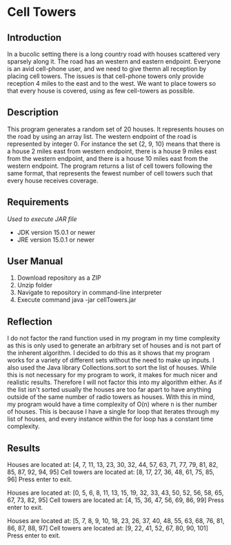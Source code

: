 # Cell Towers
## Introduction
In a bucolic setting there is a long country road with houses scattered very sparsely along it. The road has an western and eastern endpoint. Everyone is an avid cell-phone user, and we need to give themn all reception by placing cell towers. The issues is that cell-phone towers only provide reception 4 miles to the east and to the west. We want to place towers so that every house is covered, using as few cell-towers as possible.

## Description 
This program generates a random set of 20 houses. It represents houses on the road by using an array list. The western endpoint of the road is represented by integer 0. For instance the set {2, 9, 10} means that there is a house 2 miles east from western endpoint, there is a house 9 miles east from the western endpoint, and there is a house 10 miles east from the western endpoint. The program returns a list of cell towers following the same format, that represents the fewest number of cell towers such that every house receives coverage.

## Requirements
*Used to execute JAR file*
- JDK version 15.0.1 or newer
- JRE version 15.0.1 or newer 

## User Manual
1. Download repository as a ZIP 
2. Unzip folder
3. Navigate to repository in command-line interpreter
4. Execute command java -jar cellTowers.jar

## Reflection
I do not factor the rand function used in my program in my time complexity as this is only used to generate an arbitrary set of houses and is not part of the inherent algorithm. I decided to do this as it shows that my program works for a variety of different sets without the need to make up inputs. I also used the Java library Collections.sort to sort the list of houses. While this is not necessary for my program to work, it makes for much nicer and realistic results. Therefore I will not factor this into my algorithm either. As if the list isn't sorted usually the houses are too far apart to have anything outside of the same number of radio towers as houses. With this in mind, my program would have a time complexity of O(n) where n is ther number of houses. This is because I have a single for loop that iterates through my list of houses, and every instance within the for loop has a constant time complexity. 

## Results
Houses are located at:
[4, 7, 11, 13, 23, 30, 32, 44, 57, 63, 71, 77, 79, 81, 82, 85, 87, 92, 94, 95]
Cell towers are located at:
[8, 17, 27, 36, 48, 61, 75, 85, 96]
Press enter to exit.

Houses are located at:
[0, 5, 6, 8, 11, 13, 15, 19, 32, 33, 43, 50, 52, 56, 58, 65, 67, 73, 82, 95]
Cell towers are located at:
[4, 15, 36, 47, 56, 69, 86, 99]
Press enter to exit.

Houses are located at:
[5, 7, 8, 9, 10, 18, 23, 26, 37, 40, 48, 55, 63, 68, 76, 81, 86, 87, 88, 97]
Cell towers are located at:
[9, 22, 41, 52, 67, 80, 90, 101]
Press enter to exit.
